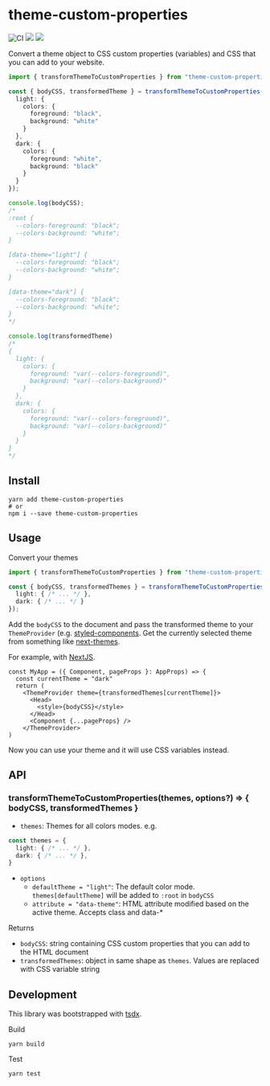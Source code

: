 # theme-custom-properties

![CI](https://github.com/coffee-cup/theme-custom-properties/workflows/CI/badge.svg)
[![](https://img.shields.io/npm/v/theme-custom-properties?style=flat-square)](https://www.npmjs.com/package/theme-custom-properties)
[![](https://img.shields.io/github/license/coffee-cup/theme-custom-properties?style=flat-square&color=brightgreen)](https://github.com/coffee-cup/theme-custom-properties/blob/main/LICENSE)

Convert a theme object to CSS custom properties (variables) and CSS that you can add to your website.

```ts
import { transformThemeToCustomProperties } from "theme-custom-properties";

const { bodyCSS, transformedTheme } = transformThemeToCustomProperties({
  light: {
    colors: {
      foreground: "black",
      background: "white"
    }
  },
  dark: {
    colors: {
      foreground: "white",
      background: "black"
    }
  }
});

console.log(bodyCSS);
/*
:root {
  --colors-foreground: "black";
  --colors-background: "white";
}

[data-theme="light"] {
  --colors-foreground: "black";
  --colors-background: "white";
}

[data-theme="dark"] {
  --colors-foreground: "black";
  --colors-background: "white";
}
*/

console.log(transformedTheme)
/*
{
  light: {
    colors: {
      foreground: "var(--colors-foreground)",
      background: "var(--colors-background)"
    }
  },
  dark: {
    colors: {
      foreground: "var(--colors-foreground)",
      background: "var(--colors-background)"
    }
  }
}
*/
```

## Install

```
yarn add theme-custom-properties
# or
npm i --save theme-custom-properties
```

## Usage

Convert your themes

```ts
import { transformThemeToCustomProperties } from "theme-custom-properties";

const { bodyCSS, transformedThemes } = transformThemeToCustomProperties({
  light: { /* ... */ },
  dark: { /* ... */ }
});
```

Add the `bodyCSS` to the document and pass the transformed theme to your `ThemeProvider` (e.g. [styled-components](https://styled-components.com/docs/advanced#the-theme-prop). Get the currently selected theme from something like [next-themes](https://github.com/pacocoursey/next-themes).

For example, with [NextJS](https://nextjs.org/).

```tsx
const MyApp = ({ Component, pageProps }: AppProps) => {
  const currentTheme = "dark"
  return (
    <ThemeProvider theme={transformedThemes[currentTheme]}>
      <Head>
        <style>{bodyCSS}</style>
      </Head>
      <Component {...pageProps} />
    </ThemeProvider>
)
```

Now you can use your theme and it will use CSS variables instead.

## API

### transformThemeToCustomProperties(themes, options?) => { bodyCSS, transformedThemes }

- `themes`: Themes for all colors modes.
e.g.
```ts
const themes = {
  light: { /* ... */ },
  dark: { /* ... */ },
}
```

- `options`
  * `defaultTheme = "light"`: The default color mode. `themes[defaultTheme]` will be added to `:root` in `bodyCSS`
  * `attribute = "data-theme"`: HTML attribute modified based on the active theme. Accepts class and data-*
  
Returns

- `bodyCSS`: string containing CSS custom properties that you can add to the HTML document
- `transformedThemes`: object in same shape as `themes`. Values are replaced with CSS variable string

## Development

This library was bootstrapped with [tsdx](https://github.com/formium/tsdx).

Build

```
yarn build
```

Test

```
yarn test
```
